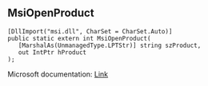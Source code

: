 ## MsiOpenProduct

```
[DllImport("msi.dll", CharSet = CharSet.Auto)]
public static extern int MsiOpenProduct(
   [MarshalAs(UnmanagedType.LPTStr)] string szProduct,
   out IntPtr hProduct
);
```

Microsoft documentation: [Link](https://docs.microsoft.com/en-us/windows/win32/api/msi/nf-msi-msiopenproductw)
